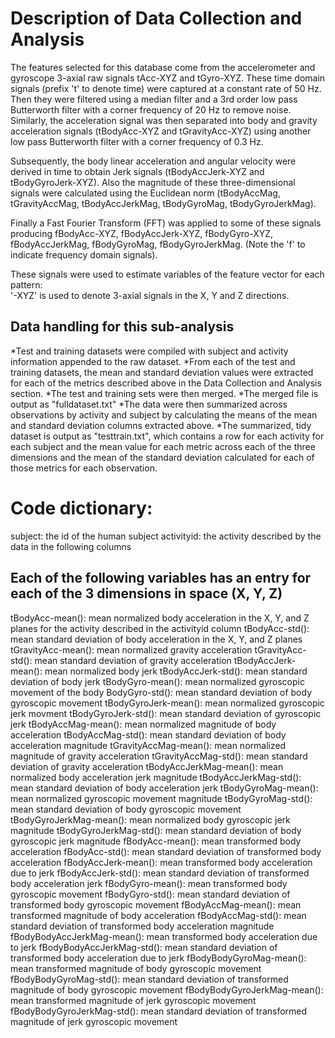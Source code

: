 # Description of Data Collection and Analysis
The features selected for this database come from the accelerometer and gyroscope 3-axial raw signals tAcc-XYZ and tGyro-XYZ. These time domain signals (prefix 't' to denote time) were captured at a constant rate of 50 Hz. Then they were filtered using a median filter and a 3rd order low pass Butterworth filter with a corner frequency of 20 Hz to remove noise. Similarly, the acceleration signal was then separated into body and gravity acceleration signals (tBodyAcc-XYZ and tGravityAcc-XYZ) using another low pass Butterworth filter with a corner frequency of 0.3 Hz. 

Subsequently, the body linear acceleration and angular velocity were derived in time to obtain Jerk signals (tBodyAccJerk-XYZ and tBodyGyroJerk-XYZ). Also the magnitude of these three-dimensional signals were calculated using the Euclidean norm (tBodyAccMag, tGravityAccMag, tBodyAccJerkMag, tBodyGyroMag, tBodyGyroJerkMag). 

Finally a Fast Fourier Transform (FFT) was applied to some of these signals producing fBodyAcc-XYZ, fBodyAccJerk-XYZ, fBodyGyro-XYZ, fBodyAccJerkMag, fBodyGyroMag, fBodyGyroJerkMag. (Note the 'f' to indicate frequency domain signals). 

These signals were used to estimate variables of the feature vector for each pattern:  
'-XYZ' is used to denote 3-axial signals in the X, Y and Z directions.

## Data handling for this sub-analysis
*Test and training datasets were compiled with subject and activity information appended to the raw dataset.
*From each of the test and training datasets, the mean and standard deviation values were extracted for each of the metrics described above in the Data Collection and Analysis section.
*The test and training sets were then merged. 
*The merged file is output as "fulldataset.txt"
*The data were then summarized across observations by activity and subject by calculating the means of the mean and standard deviation columns extracted above. 
*The summarized, tidy dataset is output as "testtrain.txt", which contains a row for each activity for each subject and the mean value for each metric across each of the three dimensions and the mean of the standard deviation calculated for each of those metrics for each observation.

# Code dictionary:
subject: the id of the human subject
activityid: the activity described by the data in the following columns

## Each of the following variables has an entry for each of the 3 dimensions in space (X, Y, Z)
tBodyAcc-mean(): mean normalized body acceleration in the X, Y, and Z planes for the activity described in the activityid column
tBodyAcc-std(): mean standard deviation of body acceleration in the X, Y, and Z planes
tGravityAcc-mean(): mean normalized gravity acceleration
tGravityAcc-std(): mean standard deviation of gravity acceleration 
tBodyAccJerk-mean(): mean normalized body jerk
tBodyAccJerk-std(): mean standard deviation of body jerk tBodyGyro-mean(): mean normalized gyroscopic movement of the body 
BodyGyro-std(): mean standard deviation of body gyroscopic movement 
tBodyGyroJerk-mean(): mean normalized gyroscopic jerk movment
tBodyGyroJerk-std(): mean standard deviation of gyroscopic jerk tBodyAccMag-mean(): mean normalized magnitude of body acceleration 
tBodyAccMag-std(): mean standard deviation of body acceleration magnitude
tGravityAccMag-mean(): mean normalized magnitude of gravity acceleration
tGravityAccMag-std(): mean standard deviation of gravity acceleration
tBodyAccJerkMag-mean(): mean normalized body acceleration jerk magnitude
tBodyAccJerkMag-std(): mean standard deviation of body acceleration jerk
tBodyGyroMag-mean(): mean normalized gyroscopic movement magnitude tBodyGyroMag-std(): mean standard deviation of body gyroscopic movement
tBodyGyroJerkMag-mean(): mean normalized body gyroscopic jerk magnitude 
tBodyGyroJerkMag-std(): mean standard deviation of body gyroscopic jerk magnitude
fBodyAcc-mean(): mean transformed body acceleration
fBodyAcc-std():  mean standard deviation of transformed body acceleration
fBodyAccJerk-mean(): mean transformed body acceleration due to jerk
fBodyAccJerk-std(): mean standard deviation of transformed body acceleration jerk
fBodyGyro-mean(): mean transformed body gyroscopic movement
fBodyGyro-std(): mean standard deviation of transformed body gyroscopic movement
fBodyAccMag-mean(): mean transformed magnitude of body acceleration
fBodyAccMag-std(): mean standard deviation of transformed body acceleration magnitude
fBodyBodyAccJerkMag-mean(): mean transformed body acceleration due to jerk
fBodyBodyAccJerkMag-std(): mean standard deviation of transformed body acceleration due to jerk
fBodyBodyGyroMag-mean(): mean transformed magnitude of body gyroscopic movement
fBodyBodyGyroMag-std(): mean standard deviation of transformed magnitude of body gyroscopic movement
fBodyBodyGyroJerkMag-mean(): mean transformed magnitude of jerk gyroscopic movement
fBodyBodyGyroJerkMag-std(): mean standard deviation of  transformed magnitude of jerk gyroscopic movement
